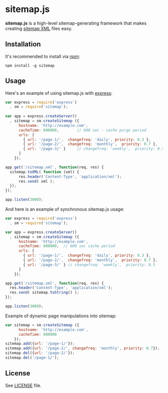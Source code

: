 sitemap.js
==========

**sitemap.js** is a high-level sitemap-generating framework that
makes creating [sitemap XML](http://www.sitemaps.org/) files easy.

Installation
------------

It's recommended to install via [npm](https://github.com/isaacs/npm/):

    npm install -g sitemap

Usage
-----

Here's an example of using sitemap.js with [express](https://github.com/visionmedia/express):

```javascript
var express = require('express')
  , sm = require('sitemap');
  
var app = express.createServer()
  , sitemap = sm.createSitemap ({
      hostname: 'http://example.com',
      cacheTime: 600000,        // 600 sec - cache purge period
      urls: [
        { url: '/page-1/',  changefreq: 'daily', priority: 0.3 },
        { url: '/page-2/',  changefreq: 'monthly',  priority: 0.7 },
        { url: '/page-3/' }     // changefreq: 'weekly',  priority: 0.5
      ]
    });

app.get('/sitemap.xml', function(req, res) {
  sitemap.toXML( function (xml) {
      res.header('Content-Type', 'application/xml');
      res.send( xml );
  });
});

app.listen(3000);
```

And here is an example of synchronous sitemap.js usage:

```javascript
var express = require('express')
  , sm = require('sitemap');

var app = express.createServer()
  , sitemap = sm.createSitemap ({
      hostname: 'http://example.com',
      cacheTime: 600000,  // 600 sec cache period
      urls: [
        { url: '/page-1/',  changefreq: 'daily', priority: 0.3 },
        { url: '/page-2/',  changefreq: 'monthly',  priority: 0.7 },
        { url: '/page-3/' } // changefreq: 'weekly',  priority: 0.5
      ]
    });

app.get('/sitemap.xml', function(req, res) {
  res.header('Content-Type', 'application/xml');
  res.send( sitemap.toString() );
});

app.listen(3000);
```

Example of dynamic page manipulations into sitemap:

```javascript
var sitemap = sm.createSitemap ({
      hostname: 'http://example.com',
      cacheTime: 600000
    });
sitemap.add({url: '/page-1/'});
sitemap.add({url: '/page-2/', changefreq: 'monthly', priority: 0.7});
sitemap.del({url: '/page-2/'});
sitemap.del('/page-1/');
```

License
-------

See [LICENSE](https://github.com/ekalinin/sitemap.js/blob/master/LICENSE)
file.
